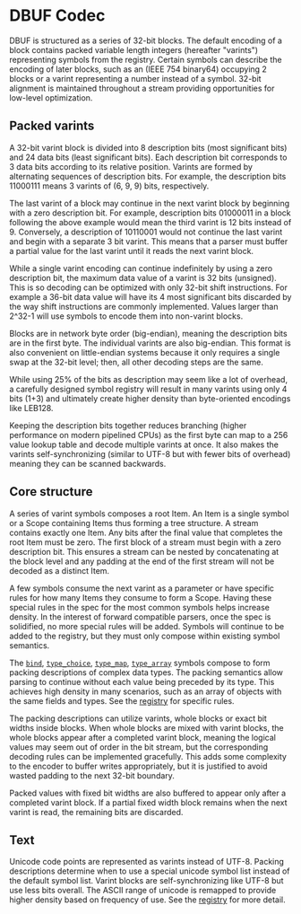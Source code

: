 # DBUF Codec

DBUF is structured as a series of 32-bit blocks. The default encoding of a block contains packed variable length integers (hereafter "varints") representing symbols from the registry. Certain symbols can describe the encoding of later blocks, such as an (IEEE 754 binary64) occupying 2 blocks or a varint representing a number instead of a symbol. 32-bit alignment is maintained throughout a stream providing opportunities for low-level optimization.

## Packed varints

A 32-bit varint block is divided into 8 description bits (most significant bits) and 24 data bits (least significant bits). Each description bit corresponds to 3 data bits according to its relative position. Varints are formed by alternating sequences of description bits. For example, the description bits 11000111 means 3 varints of (6, 9, 9) bits, respectively. 

The last varint of a block may continue in the next varint block by beginning with a zero description bit. For example, description bits 01000011 in a block following the above example would mean the third varint is 12 bits instead of 9. Conversely, a description of 10110001 would not continue the last varint and begin with a separate 3 bit varint. This means that a parser must buffer a partial value for the last varint until it reads the next varint block.

While a single varint encoding can continue indefinitely by using a zero description bit, the maximum data value of a varint is 32 bits (unsigned). This is so decoding can be optimized with only 32-bit shift instructions. For example a 36-bit data value will have its 4 most significant bits discarded by the way shift instructions are commonly implemented. Values larger than 2^32-1 will use symbols to encode them into non-varint blocks. 

Blocks are in network byte order (big-endian), meaning the description bits are in the first byte. The individual varints are also big-endian. This format is also convenient on little-endian systems because it only requires a single swap at the 32-bit level; then, all other decoding steps are the same.

While using 25% of the bits as description may seem like a lot of overhead, a carefully designed symbol registry will result in many varints using only 4 bits (1+3) and ultimately create higher density than byte-oriented encodings like LEB128.

Keeping the description bits together reduces branching (higher performance on modern pipelined CPUs) as the first byte can map to a 256 value lookup table and decode multiple varints at once. It also makes the varints self-synchronizing (similar to UTF-8 but with fewer bits of overhead) meaning they can be scanned backwards.

## Core structure

A series of varint symbols composes a root Item. An Item is a single symbol or a Scope containing Items thus forming a tree structure. A stream contains exactly one Item. Any bits after the final value that completes the root Item must be zero. The first block of a stream must begin with a zero description bit. This ensures a stream can be nested by concatenating at the block level and any padding at the end of the first stream will not be decoded as a distinct Item.

A few symbols consume the next varint as a parameter or have specific rules for how many Items they consume to form a Scope. Having these special rules in the spec for the most common symbols helps increase density. In the interest of forward compatible parsers, once the spec is solidified, no more special rules will be added. Symbols will continue to be added to the registry, but they must only compose within existing symbol semantics.

The [`bind`](./registry/specs/bind.md), [`type_choice`](./registry/specs/type_choice.md), [`type_map`](./registry/specs/type_map.md),  [`type_array`](./registry/specs/type_array.md) symbols compose to form packing descriptions of complex data types. The packing semantics allow parsing to continue without each value being preceded by its type. This achieves high density in many scenarios, such as an array of objects with the same fields and types. See the [registry](./registry/README.md) for specific rules.

The packing descriptions can utilize varints, whole blocks or exact bit widths inside blocks. When whole blocks are mixed with varint blocks, the whole blocks appear after a completed varint block, meaning the logical values may seem out of order in the bit stream, but the corresponding decoding rules can be implemented gracefully. This adds some complexity to the encoder to buffer writes appropriately, but it is justified to avoid wasted padding to the next 32-bit boundary.

Packed values with fixed bit widths are also buffered to appear only after a completed varint block. If a partial fixed width block remains when the next varint is read, the remaining bits are discarded. 

## Text

Unicode code points are represented as varints instead of UTF-8. Packing descriptions determine when to use a special unicode symbol list instead of the default symbol list. Varint blocks are self-synchronizing like UTF-8 but use less bits overall. The ASCII range of unicode is remapped to provide higher density based on frequency of use. See the [registry](./registry/README.md) for more detail.